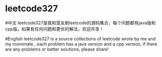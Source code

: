 # leetcode327
#中文
leetcode327是我和室友刷leetcode的源码集合，每个问题都有java版和cpp版，如果有任何问题和更优的解法，欢迎共享！

#English
leetcode327 is a source collections of leetcode wrote by  me and my roommate , each problem has a java version and a cpp  version, if there are any problems or  better solutions, please share!

